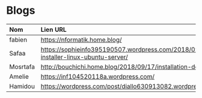 # Blogs

| Nom   | Lien URL                    |
|:------------------|:----------------------------|
|   fabien                |       https://nformatik.home.blog/                      |
|   Safaa                 |      https://sophieinfo395190507.wordpress.com/2018/09/13/comment-installer-linux-ubuntu-server/   |
|   Mosrtafa               |       http://bouchichi.home.blog/2018/09/17/installation-de-linux-server    |
|   Amelie                |   https://inf104520118a.wordpress.com/
 |  Hamidou                 |  https://wordpress.com/post/diallo630913082.wordpress.com/4 | 

